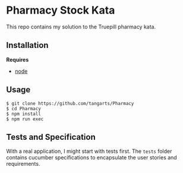 # Pharmacy Stock Kata

This repo contains my solution to the Truepill pharmacy kata.

## Installation

**Requires** 

- [node](https://nodejs.org/en/download)

## Usage

```
$ git clone https://github.com/tangarts/Pharmacy
$ cd Pharmacy
$ npm install
$ npm run exec
```

## Tests and Specification

With a real application, I might start with tests first. The `tests` folder contains cucumber specifications to encapsulate the user stories and requirements.